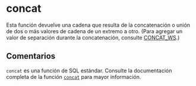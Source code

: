 ﻿---
SidebarGroup: "Funciones de texto"
Autogenerated: true
---

# concat

Esta función devuelve una cadena que resulta de la concatenación o unión de dos o más valores de cadena de un extremo a otro. (Para agregar un valor de separación durante la concatenación, consulte [CONCAT_WS](../../t-sql/functions/concat-ws-transact-sql.md).)

## Comentarios 

`concat` es una función de SQL estándar. Consulte la documentación completa de la función [`concat`](https://learn.microsoft.com/es-es/sql/t-sql/functions/concat-transact-sql) para mayor información.
